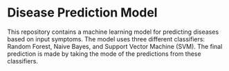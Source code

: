 # Disease Prediction Model

This repository contains a machine learning model for predicting diseases based on input symptoms. The model uses three different classifiers: Random Forest, Naive Bayes, and Support Vector Machine (SVM). The final prediction is made by taking the mode of the predictions from these classifiers.
